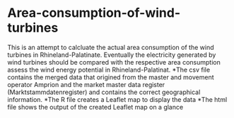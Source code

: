 # Area-consumption-of-wind-turbines
This is an attempt to calcluate the actual area consumption of the wind turbines in Rhineland-Palatinate. 
Eventually the electricity generated by wind turbines should be compared with the respective area consumption assess the wind energy potential in Rhineland-Palatinat.
*The csv file contains the merged data that origined from the master and movement operator Amprion and the market master data register (Marktstammdatenregister) and contains the correct geographical information.
*The R file creates a Leaflet map to display the data
*The html file shows the output of the created Leaflet map on a glance
